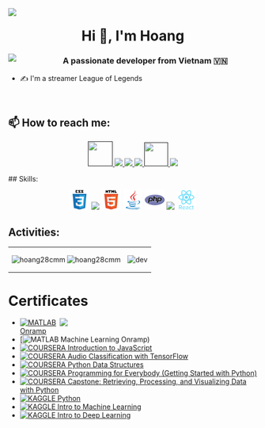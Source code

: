 <img align="left" width="500" src="https://static.wikia.nocookie.net/nyancat/images/5/59/Americ-NYAN.gif/revision/latest?cb=20221202232349">
<h1 align="center">Hi 👋, I'm Hoang</h1> 
<img align="left" width="50" src="https://media.tenor.com/ugw8PESrI7sAAAAC/shiba-dog-jump.gif">
<p align="center">
   <h3 align="center">A passionate developer from Vietnam 🇻🇳 </h3>
</p>

- ✍ I'm a streamer League of Legends

<br />

## 📫 How to reach me:




<p align="center">
  <a href="" target="_blank">
    <img src="https://raw.githubusercontent.com/rahuldkjain/github-profile-readme-generator/master/src/images/icons/Social/discord.svg"/height="50" width="50">
  </a>
  <a href="" alt="Facebook">
    <img src="https://img.icons8.com/fluent/48/000000/facebook-new.png" target="_blank" />
  </a> 
  <a href="https://github.com/Rim1208" alt="Github">
    <img src="https://img.icons8.com/fluent/48/000000/github.png"/>
  </a> 
  <a href="" alt="Youtube channel" target="_blank" >
    <img src="https://img.icons8.com/fluent/48/000000/youtube-play.png"/>
  </a>
  <a href="" alt="Kaggle" target="_blank" >
    <img src="https://upload-os-bbs.hoyolab.com/upload/2022/08/10/139527541/6a1f9e86a4d0eadab982dde6f4bd2bf9_4953112296420589655.jpg?x-oss-process=image%2Fresize%2Cs_1000%2Fquality%2Cq_80%2Fauto-orient%2C0%2Finterlace%2C1%2Fformat%2Cwebp"width="48" height="48"/>
  </a>
  <a href="" alt="Email">
    <img src="https://img.icons8.com/fluent/48/000000/mailing.png"/>
  </a>
</p>
## Skills: 
<p align="center">
  <img src="https://raw.githubusercontent.com/devicons/devicon/master/icons/css3/css3-original-wordmark.svg" alt="css3" width="40" height="40" style="max-width: 100%;">
  <img src="https://img.icons8.com/color/48/000000/mysql-logo.png"/>
  <img src="https://raw.githubusercontent.com/devicons/devicon/master/icons/html5/html5-original-wordmark.svg" alt="html5" width="40" height="40" style="max-width: 100%;">
 <img src="https://raw.githubusercontent.com/devicons/devicon/master/icons/java/java-original.svg" alt="java" width="40" height="40" style="max-width: 100%;">
  <img src="https://raw.githubusercontent.com/devicons/devicon/master/icons/php/php-original.svg" alt="php" width="40" height="40" style="max-width: 100%;">
  <img src="https://img.icons8.com/color/48/000000/github-2.png"/>
  <img src="https://raw.githubusercontent.com/devicons/devicon/master/icons/react/react-original-wordmark.svg" alt="react" width="40" height="40" style="max-width: 100%;">
</p>

## Activities:

<table style="width:100%;">
  <tr>
    <td>
      <img src="https://github-readme-stats.vercel.app/api/top-langs/?username=hoang28cmm&bg_color=FFFFFF00&text_color=179fa3&layout=compact&hide=CSS&langs_count=10&custom_title=Top%20ngôn%20ngữ%20được%20dùng" alt="hoang28cmm" width="100%"/>
      <img src="https://github-readme-stats.vercel.app/api?username=hoang28cmm&bg_color=FFFFFF00&text_color=179fa3&show_icons=true&count_private=true&include_all_commits=true&custom_title=Hoạt%20động%20trên%20Github" alt="hoang28cmm" width="100%"/>
    </td>
    <td>
      <p align="center"> 
        <img src="https://64.media.tumblr.com/bd19aa31ca396c82f44aa935d040ae2c/a418aa8df5431e23-e4/s1280x1920/21a0fd920d6234b00dce5607cf108dd39d98b855.gif" alt="dev" width=50%/>
   </p>
    </td>
  </tr>
</table>

# Certificates

<img align="right" width="400" src="https://github.githubassets.com/images/modules/profile/profile-joined-github.svg">
                                                                                                                     
- [![MATLAB](https://img.shields.io/badge/-MATLAB-orange) Onramp]()
- [![MATLAB](https://img.shields.io/badge/-MATLAB-orange) Machine Learning Onramp)
- [![COURSERA](https://img.shields.io/badge/-COURSERA-green) Introduction to JavaScript]()
- [![COURSERA](https://img.shields.io/badge/-COURSERA-green) Audio Classification with TensorFlow]()
- [![COURSERA](https://img.shields.io/badge/-COURSERA-green) Python Data Structures]()
- [![COURSERA](https://img.shields.io/badge/-COURSERA-green) Programming for Everybody (Getting Started with Python)]()
- [![COURSERA](https://img.shields.io/badge/-COURSERA-green) Capstone: Retrieving, Processing, and Visualizing Data with Python]()
- [![KAGGLE](https://img.shields.io/badge/-KAGGLE-blue) Python]()
- [![KAGGLE](https://img.shields.io/badge/-KAGGLE-blue) Intro to Machine Learning]()
- [![KAGGLE](https://img.shields.io/badge/-KAGGLE-blue) Intro to Deep Learning]()
